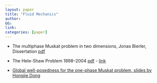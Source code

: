 ```yaml
---
layout: paper
title: "Fluid Mechanics"
author: 
GG: 
link: 
categories: [paper]
---
```



- The multiphase Muskat problem in two dimensions, Jonas Bierler, Dissertation [pdf](https://drive.google.com/file/d/1bUte-lYAakOz8I459svNUqXTy9ahuEh_/view?usp=sharing)

- The Hele-Shaw Problem 1898–2004 [pdf](https://drive.google.com/file/d/1QH5BlcHh1i54xy6wDZIOPgg-SFE43G-K/view?usp=sharing) - [link](https://people.maths.ox.ac.uk/howison/talks/bamc04.pdf)

- [Global well-posedness for the one-phase Muskat
problem, slides by Hongjie Dong](https://drive.google.com/file/d/1uirYx5ZjiXIWr13_j_CaGuLW67s0DaOq/view?usp=sharing)